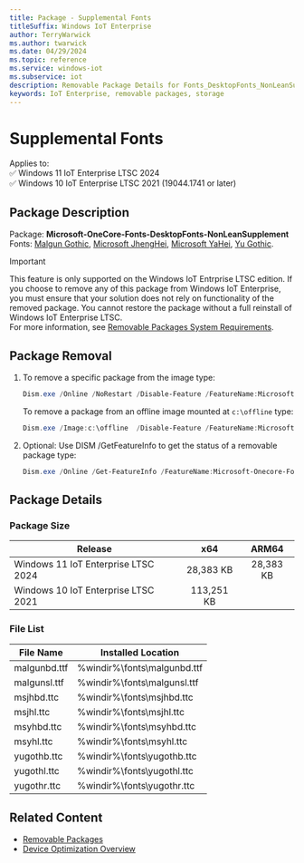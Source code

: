 ```yaml
---
title: Package - Supplemental Fonts
titleSuffix: Windows IoT Enterprise
author: TerryWarwick
ms.author: twarwick
ms.date: 04/29/2024
ms.topic: reference
ms.service: windows-iot
ms.subservice: iot
description: Removable Package Details for Fonts_DesktopFonts_NonLeanSupplement
keywords: IoT Enterprise, removable packages, storage
---
```


# Supplemental Fonts

Applies to:  
✅ Windows 11 IoT Enterprise LTSC 2024  
✅ Windows 10 IoT Enterprise LTSC 2021 (19044.1741 or later)  

## Package Description  

Package: **Microsoft-OneCore-Fonts-DesktopFonts-NonLeanSupplement** </br> Fonts: [Malgun Gothic](/typography/font-list/malgun-gothic), [Microsoft JhengHei](/typography/font-list/microsoft-jhenghei), [Microsoft YaHei](/typography/font-list/microsoft-yahei), [Yu Gothic](/typography/font-list/yu-gothic).

> [!IMPORTANT]
>
> This feature is only supported on the Windows IoT Entrprise LTSC edition.  If you choose to remove any of this package from Windows IoT Enterprise, you must ensure that your solution does not rely on functionality of the removed package. You cannot restore the package without a full reinstall of Windows IoT Enterprise LTSC.  
> For more information, see [Removable Packages System Requirements](../Removable-Packages.md#system-requirements).

## Package Removal

1. To remove a specific package from the image type:

   ```powershell
   Dism.exe /Online /NoRestart /Disable-Feature /FeatureName:Microsoft-Onecore-Fonts-DesktopFonts-NonLeanSupplement /PackageName:@Package
   ````

   To remove a package from an offline image mounted at `c:\offline` type:

   ```powershell
   Dism.exe /Image:c:\offline  /Disable-Feature /FeatureName:Microsoft-Onecore-Fonts-DesktopFonts-NonLeanSupplement /PackageName:@Package
   ```

1. Optional: Use DISM /GetFeatureInfo to get the status of a removable package type:

   ```powershell
   Dism.exe /Online /Get-FeatureInfo /FeatureName:Microsoft-Onecore-Fonts-DesktopFonts-NonLeanSupplement /PackageName:@Package
   ````

## Package Details

### Package Size

| Release                             |   x64      |    ARM64    |
|-------------------------------------|:----------:|:-----------:|
| Windows 11 IoT Enterprise LTSC 2024 | 28,383 KB  | 28,383 KB   |
| Windows 10 IoT Enterprise LTSC 2021 | 113,251 KB |             |

### File List

| File Name     | Installed Location |
|---------------|--------------------|
| malgunbd.ttf | %windir%\fonts\malgunbd.ttf |
| malgunsl.ttf | %windir%\fonts\malgunsl.ttf |
| msjhbd.ttc | %windir%\fonts\msjhbd.ttc |
| msjhl.ttc | %windir%\fonts\msjhl.ttc  |
| msyhbd.ttc | %windir%\fonts\msyhbd.ttc |
| msyhl.ttc | %windir%\fonts\msyhl.ttc  |
| yugothb.ttc | %windir%\fonts\yugothb.ttc  |
| yugothl.ttc | %windir%\fonts\yugothl.ttc |
| yugothr.ttc | %windir%\fonts\yugothr.ttc |

## Related Content

- [Removable Packages](../Removable-Packages.md)
- [Device Optimization Overview](../Overview.md)
